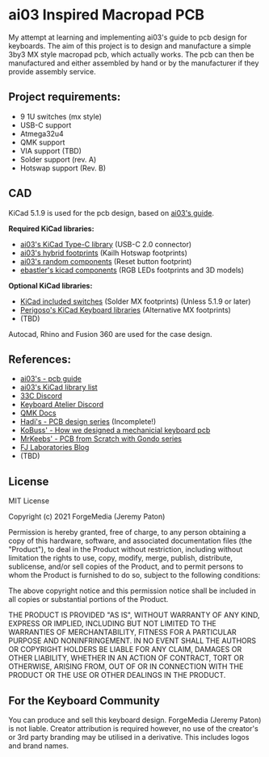 # ai03 Inspired Macropad PCB

My attempt at learning and implementing ai03's guide to pcb design for keyboards. The aim of this project is to design and manufacture a simple 3by3 MX style macropad pcb, which actually works. The pcb can then be manufactured and either assembled by hand or by the manufacturer if they provide assembly service.

## Project requirements:

- 9 1U switches (mx style)
- USB-C support
- Atmega32u4
- QMK support
- VIA support (TBD)
- Solder support (rev. A)
- Hotswap support (Rev. B)

## CAD

KiCad 5.1.9 is used for the pcb design, based on [ai03's guide](https://wiki.ai03.com/books/pcb-design).

**Required KiCad libraries:**

- [ai03's KiCad Type-C library](https://github.com/ai03-2725/Type-C.pretty) (USB-C 2.0 connector)
- [ai03's hybrid footprints](https://github.com/ai03-2725/MX_Alps_Hybrid/tree/master/MX_Only.pretty) (Kailh Hotswap footprints)
- [ai03's random components](https://github.com/ai03-2725/random-keyboard-parts.pretty) (Reset button footprint)
- [ebastler's kicad components](https://github.com/ebastler/kicad-keyboard-parts.pretty) (RGB LEDs footprints and 3D models)

**Optional KiCad libraries:**

- [KiCad included switches](https://kicad.github.io/footprints/Button_Switch_Keyboard) (Solder MX footprints) (Unless 5.1.9 or later)
- [Perigoso's KiCad Keyboard libraries](https://github.com/perigoso/keyswitch-kicad-library) (Alternative MX footprints)
- (TBD)

Autocad, Rhino and Fusion 360 are used for the case design.

## References:

- [ai03's - pcb guide](https://wiki.ai03.com/books/pcb-design)
- [ai03's KiCad library list](https://wiki.ai03.com/books/pcb-design/page/list-of-kicad-keyboard-parts-libraries)
- [33C Discord](https://discord.gg/6fHK4uk)
- [Keyboard Atelier Discord](https://discord.gg/b7vwhHS)
- [QMK Docs](https://beta.docs.qmk.fm/developing-qmk/c-development/compatible_microcontrollers)
- [Hadi's - PCB design series](https://www.youtube.com/channel/UCpWGAJr2AU7LPUwVYbBQZRg/playlists) (Incomplete!)
- [KoBuss' - How we designed a mechanicial keyboard pcb](https://www.youtube.com/watch?v=ezk02GJ9iMs)
- [MrKeebs' - PCB from Scratch with Gondo series](https://www.youtube.com/watch?v=Nk0egpDFqRA)
- [FJ Laboratories Blog](https://www.fjlaboratories.com/)
- (TBD)

## License

MIT License

Copyright (c) 2021 ForgeMedia (Jeremy Paton)

Permission is hereby granted, free of charge, to any person obtaining a copy of this hardware, software, and associated documentation files (the "Product"), to deal in the Product without restriction, including without limitation the rights to use, copy, modify, merge, publish, distribute, sublicense, and/or sell copies of the Product, and to permit persons to whom the Product is furnished to do so, subject to the following conditions:

The above copyright notice and this permission notice shall be included in all copies or substantial portions of the Product.

THE PRODUCT IS PROVIDED "AS IS", WITHOUT WARRANTY OF ANY KIND, EXPRESS OR IMPLIED, INCLUDING BUT NOT LIMITED TO THE WARRANTIES OF MERCHANTABILITY, FITNESS FOR A PARTICULAR PURPOSE AND NONINFRINGEMENT. IN NO EVENT SHALL THE AUTHORS OR COPYRIGHT HOLDERS BE LIABLE FOR ANY CLAIM, DAMAGES OR OTHER LIABILITY, WHETHER IN AN ACTION OF CONTRACT, TORT OR OTHERWISE, ARISING FROM, OUT OF OR IN CONNECTION WITH THE PRODUCT OR THE USE OR OTHER DEALINGS IN THE PRODUCT.

## For the Keyboard Community

You can produce and sell this keyboard design. ForgeMedia (Jeremy Paton) is not liable. Creator attribution is required however, no use of the creator's or 3rd party branding may be utilised in a derivative. This includes logos and brand names.

